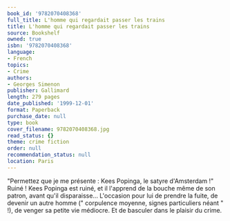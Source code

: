 ```yaml
---
book_id: '9782070408368'
full_title: L'homme qui regardait passer les trains
title: L'homme qui regardait passer les trains
source: Bookshelf
owned: true
isbn: '9782070408368'
language:
- French
topics:
- Crime
authors:
- Georges Simenon
publisher: Gallimard
length: 279 pages
date_published: '1999-12-01'
format: Paperback
purchase_date: null
type: book
cover_filename: 9782070408368.jpg
read_status: {}
theme: crime fiction
order: null
recommendation_status: null
location: Paris
---
```

"Permettez que je me présente : Kees Popinga, le satyre d'Amsterdam !" Ruiné ! Kees Popinga est ruiné, et il l'apprend de la bouche même de son patron, avant qu'il disparaisse... L'occasion pour lui de prendre la fuite, de devenir un autre homme (" corpulence moyenne, signes particuliers néant " !), de venger sa petite vie médiocre. Et de basculer dans le plaisir du crime.

